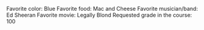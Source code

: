 Favorite color: Blue
Favorite food: Mac and Cheese
Favorite musician/band: Ed Sheeran
Favorite movie: Legally Blond
Requested grade in the course: 100
